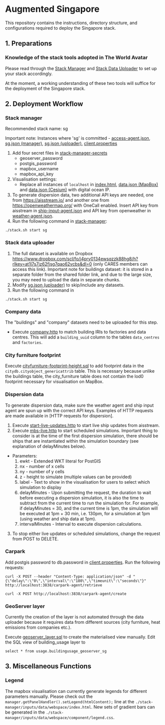 # Augmented Singapore
This repository contains the instructions, directory structure, and configurations required to deploy the Singapore stack. 

## 1. Preparations
### Knowledge of the stack tools adopted in The World Avatar
Please read through the [Stack Manager](https://github.com/cambridge-cares/TheWorldAvatar/tree/main/Deploy/stacks/dynamic/stack-manager) and [Stack Data Uploader](https://github.com/cambridge-cares/TheWorldAvatar/tree/main/Deploy/stacks/dynamic/stack-data-uploader) to set up your stack accordingly.

At the moment, a working understanding of these two tools will suffice for the deployment of the Singapore stack.

## 2. Deployment Workflow
### Stack manager
Recommended stack name: sg

Important note: Instances where 'sg' is committed - [access-agent.json], [sg.json (manager)], [sg.json (uploader)], [client.properties]
1) Add four secret files in [stack-manager-secrets]
    - geoserver_password
	- postgis_password
	- mapbox_username
	- mapbox_api_key
2) Visualisation settings: 
    - Replace all instances of `localhost` in [index.html], [data.json (MapBox)] and [data.json (Cesium)] with digital ocean IP.
3) To generate dispersion data, two additional API keys are needed, one from https://aisstream.io/ and another one from https://openweathermap.org/ with OneCall enabled. Insert API key from aisstream in [ship-input-agent.json] and API key from openweather in [weather-agent.json].
4) Run the following command in [stack-manager]:
```
./stack.sh start sg
```

### Stack data uploader
1) The full dataset is available on Dropbox https://www.dropbox.com/scl/fo/j4pry0134ewsqzzk88hg8/h?rlkey=at1l7s7jz62fjsg7qao62vcbs&dl=0 (only CARES members can access this link). Important note for buildings dataset: it is stored in a separate folder from the shared folder link, and due to the large size, you may need to upload the data in separate chunks.
2) Modify [sg.json (uploader)] to skip/include any datasets.
3) Run the following command in 
```
./stack.sh start sg
```

### Company data
The "buildings" and "company" datasets need to be uploaded for this step. 
- Execute [company.http] to match building IRIs to factories and data centres. This will add a `building_uuid` column to the tables `data_centres` and `factories`.

### City furniture footprint
Execute [cityfurniture-footprint-height.sql] to add footprint data in the `citydb.cityobject_genericattrib` table. This is necessary because unlike the buildings table, the city_furniture table does not contain the lod0 footprint necessary for visualisation on MapBox.

### Dispersion data
To generate dispersion data, make sure the weather agent and ship input agent are spun up with the correct API keys. Examples of HTTP requests are made available in [HTTP requests for dispersion]. 

1) Execute [start-live-updates.http] to start live ship updates from aisstream.
2) Execute [mbs-live.http] to start scheduled simulations. Important thing to consider is at the time of the first dispersion simulation, there should be ships that are instantiated within the simulation boundary (see explanation of delayMinutes below).
- Parameters:
    1) ewkt - Extended WKT literal for PostGIS
    2) nx - number of x cells
    3) ny - number of y cells
    4) z - height to simulate (multiple values can be provided)
    5) label - Text to show in the visualisation for users to select which simulation to display
    6) delayMinutes - Upon submitting the request, the duration to wait before executing a dispersion simulation, it is also the time to subtract from the current time to run the simulation for. For example, if delayMinutes = 30, and the current time is 1pm, the simulation will be executed at 1pm + 30 min, i.e. 130pm, for a simulation at 1pm (using weather and ship data at 1pm).
    7) intervalMinutes - Interval to execute dispersion calculations.

3) To stop either live updates or scheduled simulations, change the request from POST to DELETE.

### Carpark
Add postgis password to db.password in [client.properties].
Run the following requests:
```
curl -X POST --header "Content-Type: application/json" -d "{\"delay\":\"0\",\"interval\":\"180\",\"timeunit\":\"seconds\"}" http://localhost:3838/carpark-agent/retrieve
```

```
curl -X POST http://localhost:3838/carpark-agent/create
```
### GeoServer layer
Currently the creation of the layer is not automated through the data uploader because it requires data from different sources (city furniture, heat emissions from companies etc.).

Execute [geoserver_layer.sql] to create the materialised view manually. Edit the SQL view of building_usage layer to
```
select * from usage.buildingusage_geoserver_sg
```


## 3. Miscellaneous Functions
### Legend
The mapbox visualisation can currently generate legends for different parameters manually. Please  check out the `manager.getPanelHandler().setLegend(htmlContent);` line at the `./stack-manager/inputs/data/webspace/index.html`.
New sets of gradient bars can be generated in the `./stack-manager/inputs/data/webspace/component/legend.css`.

[access-agent.json]: ./stack-manager/inputs/config/services/access-agent.json
[sg.json (manager)]: ./stack-manager/inputs/config/sg.json
[sg.json (uploader)]: ./stack-data-uploader/inputs/config/sg.json
[stack-manager-secrets]: ./stack-manager/inputs/secrets/
[index.html]: ./stack-manager/inputs/data/webspace/index.html
[data.json (MapBox)]: ./stack-manager/inputs/data/webspace/data.json
[data.json (Cesium)]: ./stack-manager/inputs/data/webspace/3d/data.json
[stack-manager]: ./stack-manager/
[stack-data-uploader]: ./stack-data-uploader/
[ship-input-agent.json]: ./stack-manager/inputs/config/services/ship-input-agent.json
[weather-agent.json]: ./stack-manager/inputs/config/services/weather-agent.json
[company.http]: <./HTTP requests for dispersion/company.http>
[start-live-updates.http]: <./HTTP requests for dispersion/start-live-updates.http>
[jurong-live.http]: <./HTTP requests for dispersion/jurong-live.http>
[mbs-live.http]: <./HTTP requests for dispersion/mbs-live.http>
[dispersion-interactor.json]: ./stack-manager/inputs/config/services/dispersion-interactor.json
[client.properties]: ./carpark_config/client.properties
[cityfurniture-footprint-height.sql]: ./cityfurniture/cityfurniture-footprint-height.sql
[geoserver_layer.sql]: ./cityfurniture/geoserver_layer.sql